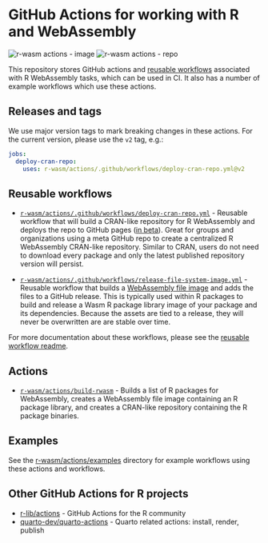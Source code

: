 # GitHub Actions for working with R and WebAssembly

![r-wasm actions - image](https://github.com/r-wasm/actions/actions/workflows/_testing-image.yml/badge.svg)
![r-wasm actions - repo](https://github.com/r-wasm/actions/actions/workflows/_testing-repo.yml/badge.svg)

This repository stores GitHub actions and [reusable workflows](https://docs.github.com/en/actions/using-workflows/reusing-workflows) associated with R WebAssembly tasks, which can be used in CI. It also has a number of example workflows which use these actions.

## Releases and tags

We use major version tags to mark breaking changes in these actions. For the current version, please use the `v2` tag, e.g.:

```yaml
jobs:
  deploy-cran-repo:
    uses: r-wasm/actions/.github/workflows/deploy-cran-repo.yml@v2
```

## Reusable workflows

* [`r-wasm/actions/.github/workflows/deploy-cran-repo.yml`](https://github.com/r-wasm/actions/tree/main/.github/workflows#deploy-cran-repo.yml) - Reusable workflow that will build a CRAN-like repository for R WebAssembly and deploys the repo to GitHub pages ([in beta](https://github.com/actions/upload-pages-artifact)). Great for groups and organizations using a meta GitHub repo to create a centralized R WebAssembly CRAN-like repository. Similar to CRAN, users do not need to download every package and only the latest published repository version will persist.

* [`r-wasm/actions/.github/workflows/release-file-system-image.yml`](https://github.com/r-wasm/actions/tree/main/.github/workflows#release-file-system-image.yml) - Reusable workflow that builds a [WebAssembly file image](https://docs.r-wasm.org/webr/latest/mounting.html) and adds the files to a GitHub release. This is typically used within R packages to build and release a Wasm R package library image of your package and its dependencies. Because the assets are tied to a release, they will never be overwritten are are stable over time.

For more documentation about these workflows, please see the [reusable workflow readme](https://github.com/r-wasm/actions/tree/main/.github/workflows).


## Actions

* [`r-wasm/actions/build-rwasm`](https://github.com/r-wasm/actions/tree/main/build-rwasm) - Builds a list of R packages for WebAssembly, creates a WebAssembly file image containing an R package library, and creates a CRAN-like repository containing the R package binaries.

## Examples

See the [r-wasm/actions/examples](https://github.com/r-wasm/actions/tree/main/examples) directory for example workflows using these actions and workflows.

## Other GitHub Actions for R projects

* [r-lib/actions](https://github.com/r-lib/actions) - GitHub Actions for the R community
* [quarto-dev/quarto-actions](https://github.com/quarto-dev/quarto-actions) - Quarto related actions: install, render, publish
